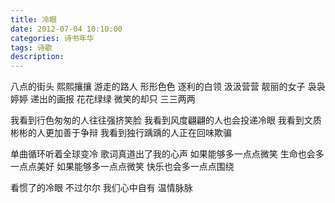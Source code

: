 ```yaml
---
title: 冷眼
date: 2012-07-04 10:10:00
categories: 诗书年华
tags: 诗歌
description: 
---
```


八点的街头 熙熙攘攘
游走的路人 形形色色
逐利的白领 汲汲营营
靓丽的女子 袅袅婷婷
递出的画报 花花绿绿
微笑的却只 三三两两
     
我看到行色匆匆的人往往强挤笑脸
我看到风度翩翩的人也会投递冷眼
我看到文质彬彬的人更加善于争辩
我看到独行踽踽的人正在回味欺骗
     
单曲循环听着全球变冷
歌词真道出了我的心声
如果能够多一点点微笑
生命也会多一点点美好
如果能够多一点点微笑
快乐也会多一点点围绕
     
看惯了的冷眼 不过尔尔
我们心中自有 温情脉脉